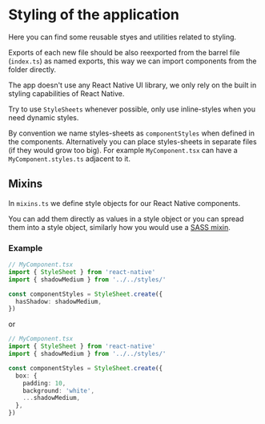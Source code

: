 # Styling of the application

Here you can find some reusable styes and utilities related to styling.

Exports of each new file should be also reexported from the barrel file (`index.ts`) as named exports,
this way we can import components from the folder directly.

The app doesn't use any React Native UI library, we only rely on the built in styling capabilities of React Native.

Try to use `StyleSheets` whenever possible, only use inline-styles when you need dynamic styles.

By convention we name styles-sheets as `componentStyles` when defined in the components.
Alternatively you can place styles-sheets in separate files (if they would grow too big). For example `MyComponent.tsx` can have a `MyComponent.styles.ts` adjacent to it.

## Mixins

In `mixins.ts` we define style objects for our React Native components.

You can add them directly as values in a style object or you can spread them into a style object, similarly how you would use a [SASS mixin](https://sass-lang.com/documentation/at-rules/mixin/).

### Example

```ts
// MyComponent.tsx
import { StyleSheet } from 'react-native'
import { shadowMedium } from '../../styles/'

const componentStyles = StyleSheet.create({
  hasShadow: shadowMedium,
})
```

or

```ts
// MyComponent.tsx
import { StyleSheet } from 'react-native'
import { shadowMedium } from '../../styles/'

const componentStyles = StyleSheet.create({
  box: {
    padding: 10,
    background: 'white',
    ...shadowMedium,
  },
})
```
